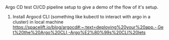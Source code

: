 Argo CD test CI/CD pipeline setup to give a demo of the flow of it's setup.

1) Install Argocd CLI (something like kubectl to interact with argo in a cluster) in local machine https://spacelift.io/blog/argocd#:~:text=deploying%20your%20app.-,Get%20the%20Argo%20CLI,-Argo%E2%80%99s%20CLI%20lets

